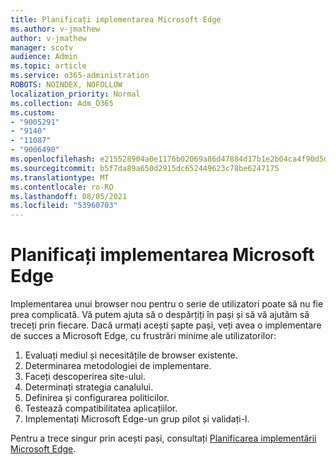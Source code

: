 ```yaml
---
title: Planificați implementarea Microsoft Edge
ms.author: v-jmathew
author: v-jmathew
manager: scotv
audience: Admin
ms.topic: article
ms.service: o365-administration
ROBOTS: NOINDEX, NOFOLLOW
localization_priority: Normal
ms.collection: Adm_O365
ms.custom:
- "9005291"
- "9140"
- "11087"
- "9006490"
ms.openlocfilehash: e215528904a0e1176b02069a86d47884d17b1e2b04ca4f90d5deedbeb82f5dc9
ms.sourcegitcommit: b5f7da89a650d2915dc652449623c78be6247175
ms.translationtype: MT
ms.contentlocale: ro-RO
ms.lasthandoff: 08/05/2021
ms.locfileid: "53960703"
---
```

# <a name="plan-your-deployment-of-microsoft-edge"></a>Planificați implementarea Microsoft Edge

Implementarea unui browser nou pentru o serie de utilizatori poate să nu fie prea complicată. Vă putem ajuta să o despărțiți în pași și să vă ajutăm să treceți prin fiecare. Dacă urmați acești șapte pași, veți avea o implementare de succes a Microsoft Edge, cu frustrări minime ale utilizatorilor:

1. Evaluați mediul și necesitățile de browser existente.
2. Determinarea metodologiei de implementare.
3. Faceți descoperirea site-ului.
4. Determinați strategia canalului.
5. Definirea și configurarea politicilor.
6. Testează compatibilitatea aplicațiilor.
7. Implementați Microsoft Edge-un grup pilot și validați-l.

Pentru a trece singur prin acești pași, consultați [Planificarea implementării Microsoft Edge](https://go.microsoft.com/fwlink/?linkid=2129990).
